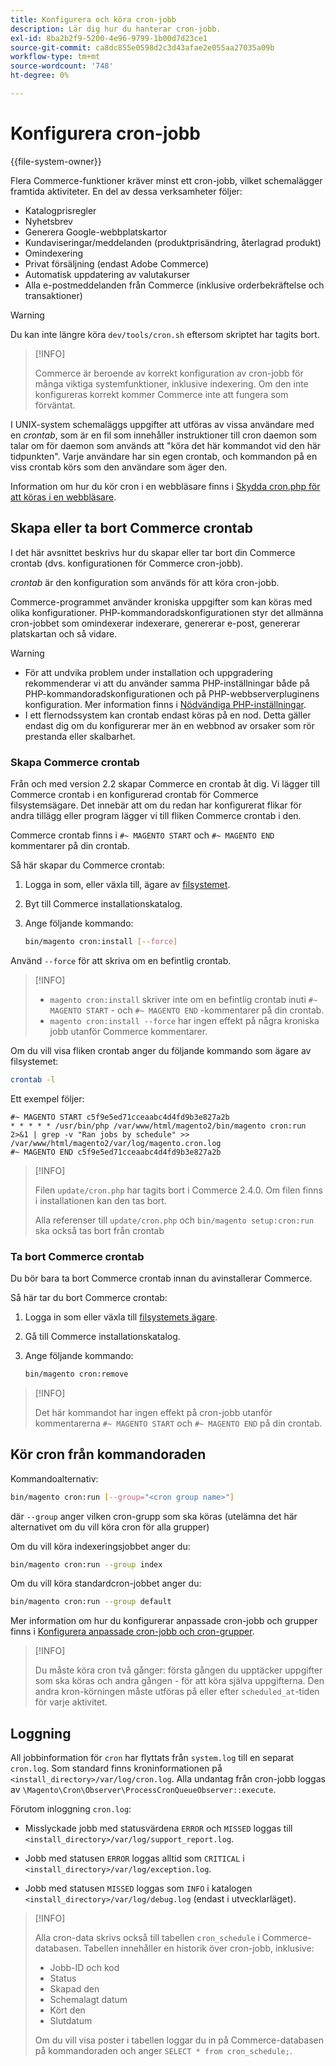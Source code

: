 ```yaml
---
title: Konfigurera och köra cron-jobb
description: Lär dig hur du hanterar cron-jobb.
exl-id: 8ba2b2f9-5200-4e96-9799-1b00d7d23ce1
source-git-commit: ca8dc855e0598d2c3d43afae2e055aa27035a09b
workflow-type: tm+mt
source-wordcount: '748'
ht-degree: 0%

---
```


# Konfigurera cron-jobb

{{file-system-owner}}

Flera Commerce-funktioner kräver minst ett cron-jobb, vilket schemalägger framtida aktiviteter. En del av dessa verksamheter följer:

- Katalogprisregler
- Nyhetsbrev
- Generera Google-webbplatskartor
- Kundaviseringar/meddelanden (produktprisändring, återlagrad produkt)
- Omindexering
- Privat försäljning (endast Adobe Commerce)
- Automatisk uppdatering av valutakurser
- Alla e-postmeddelanden från Commerce (inklusive orderbekräftelse och transaktioner)

>[!WARNING]
>
>Du kan inte längre köra `dev/tools/cron.sh` eftersom skriptet har tagits bort.

>[!INFO]
>
>Commerce är beroende av korrekt konfiguration av cron-jobb för många viktiga systemfunktioner, inklusive indexering. Om den inte konfigureras korrekt kommer Commerce inte att fungera som förväntat.

I UNIX-system schemaläggs uppgifter att utföras av vissa användare med en _crontab_, som är en fil som innehåller instruktioner till cron daemon som talar om för daemon som används att &quot;köra det här kommandot vid den här tidpunkten&quot;. Varje användare har sin egen crontab, och kommandon på en viss crontab körs som den användare som äger den.

Information om hur du kör cron i en webbläsare finns i [Skydda cron.php för att köras i en webbläsare](../security/secure-cron-php.md).

## Skapa eller ta bort Commerce crontab

I det här avsnittet beskrivs hur du skapar eller tar bort din Commerce crontab (dvs. konfigurationen för Commerce cron-jobb).

_crontab_ är den konfiguration som används för att köra cron-jobb.

Commerce-programmet använder kroniska uppgifter som kan köras med olika konfigurationer. PHP-kommandoradskonfigurationen styr det allmänna cron-jobbet som omindexerar indexerare, genererar e-post, genererar platskartan och så vidare.

>[!WARNING]
>
>- För att undvika problem under installation och uppgradering rekommenderar vi att du använder samma PHP-inställningar både på PHP-kommandoradskonfigurationen och på PHP-webbserverpluginens konfiguration. Mer information finns i [Nödvändiga PHP-inställningar](../../installation/prerequisites/php-settings.md).
>- I ett flernodssystem kan crontab endast köras på en nod. Detta gäller endast dig om du konfigurerar mer än en webbnod av orsaker som rör prestanda eller skalbarhet.

### Skapa Commerce crontab

Från och med version 2.2 skapar Commerce en crontab åt dig. Vi lägger till Commerce crontab i en konfigurerad crontab för Commerce filsystemsägare. Det innebär att om du redan har konfigurerat flikar för andra tillägg eller program lägger vi till fliken Commerce crontab i den.

Commerce crontab finns i `#~ MAGENTO START` och `#~ MAGENTO END` kommentarer på din crontab.

Så här skapar du Commerce crontab:

1. Logga in som, eller växla till, ägare av [filsystemet](../../installation/prerequisites/file-system/overview.md).
1. Byt till Commerce installationskatalog.
1. Ange följande kommando:

   ```bash
   bin/magento cron:install [--force]
   ```

Använd `--force` för att skriva om en befintlig crontab.

>[!INFO]
>
>- `magento cron:install` skriver inte om en befintlig crontab inuti `#~ MAGENTO START` - och `#~ MAGENTO END` -kommentarer på din crontab.
>- `magento cron:install --force` har ingen effekt på några kroniska jobb utanför Commerce kommentarer.

Om du vill visa fliken crontab anger du följande kommando som ägare av filsystemet:

```bash
crontab -l
```

Ett exempel följer:

```
#~ MAGENTO START c5f9e5ed71cceaabc4d4fd9b3e827a2b
* * * * * /usr/bin/php /var/www/html/magento2/bin/magento cron:run 2>&1 | grep -v "Ran jobs by schedule" >> /var/www/html/magento2/var/log/magento.cron.log
#~ MAGENTO END c5f9e5ed71cceaabc4d4fd9b3e827a2b
```

>[!INFO]
>
>Filen `update/cron.php` har tagits bort i Commerce 2.4.0. Om filen finns i installationen kan den tas bort.
>
>Alla referenser till `update/cron.php` och `bin/magento setup:cron:run` ska också tas bort från crontab

### Ta bort Commerce crontab

Du bör bara ta bort Commerce crontab innan du avinstallerar Commerce.

Så här tar du bort Commerce crontab:

1. Logga in som eller växla till [filsystemets ägare](../../installation/prerequisites/file-system/overview.md).
1. Gå till Commerce installationskatalog.
1. Ange följande kommando:

   ```bash
   bin/magento cron:remove
   ```

>[!INFO]
>
>Det här kommandot har ingen effekt på cron-jobb utanför kommentarerna `#~ MAGENTO START` och `#~ MAGENTO END` på din crontab.

## Kör cron från kommandoraden

Kommandoalternativ:

```bash
bin/magento cron:run [--group="<cron group name>"]
```

där `--group` anger vilken cron-grupp som ska köras (utelämna det här alternativet om du vill köra cron för alla grupper)

Om du vill köra indexeringsjobbet anger du:

```bash
bin/magento cron:run --group index
```

Om du vill köra standardcron-jobbet anger du:

```bash
bin/magento cron:run --group default
```

Mer information om hur du konfigurerar anpassade cron-jobb och grupper finns i [Konfigurera anpassade cron-jobb och cron-grupper](../cron/custom-cron.md).

>[!INFO]
>
>Du måste köra cron två gånger: första gången du upptäcker uppgifter som ska köras och andra gången - för att köra själva uppgifterna. Den andra kron-körningen måste utföras på eller efter `scheduled_at`-tiden för varje aktivitet.

## Loggning

All jobbinformation för `cron` har flyttats från `system.log` till en separat `cron.log`.
Som standard finns kroninformationen på `<install_directory>/var/log/cron.log`.
Alla undantag från cron-jobb loggas av `\Magento\Cron\Observer\ProcessCronQueueObserver::execute`.

Förutom inloggning `cron.log`:

- Misslyckade jobb med statusvärdena `ERROR` och `MISSED` loggas till `<install_directory>/var/log/support_report.log`.

- Jobb med statusen `ERROR` loggas alltid som `CRITICAL` i `<install_directory>/var/log/exception.log`.

- Jobb med statusen `MISSED` loggas som `INFO` i katalogen `<install_directory>/var/log/debug.log` (endast i utvecklarläget).

>[!INFO]
>
>Alla cron-data skrivs också till tabellen `cron_schedule` i Commerce-databasen. Tabellen innehåller en historik över cron-jobb, inklusive:
>
>- Jobb-ID och kod
>- Status
>- Skapad den
>- Schemalagt datum
>- Kört den
>- Slutdatum
>
>Om du vill visa poster i tabellen loggar du in på Commerce-databasen på kommandoraden och anger `SELECT * from cron_schedule;`.

